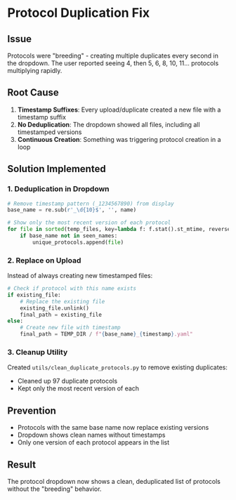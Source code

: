 # Protocol Duplication Fix

## Issue
Protocols were "breeding" - creating multiple duplicates every second in the dropdown. The user reported seeing 4, then 5, 6, 8, 10, 11... protocols multiplying rapidly.

## Root Cause
1. **Timestamp Suffixes**: Every upload/duplicate created a new file with a timestamp suffix
2. **No Deduplication**: The dropdown showed all files, including all timestamped versions
3. **Continuous Creation**: Something was triggering protocol creation in a loop

## Solution Implemented

### 1. Deduplication in Dropdown
```python
# Remove timestamp pattern (_1234567890) from display
base_name = re.sub(r'_\d{10}$', '', name)

# Show only the most recent version of each protocol
for file in sorted(temp_files, key=lambda f: f.stat().st_mtime, reverse=True):
    if base_name not in seen_names:
        unique_protocols.append(file)
```

### 2. Replace on Upload
Instead of always creating new timestamped files:
```python
# Check if protocol with this name exists
if existing_file:
    # Replace the existing file
    existing_file.unlink()
    final_path = existing_file
else:
    # Create new file with timestamp
    final_path = TEMP_DIR / f"{base_name}_{timestamp}.yaml"
```

### 3. Cleanup Utility
Created `utils/clean_duplicate_protocols.py` to remove existing duplicates:
- Cleaned up 97 duplicate protocols
- Kept only the most recent version of each

## Prevention
- Protocols with the same base name now replace existing versions
- Dropdown shows clean names without timestamps
- Only one version of each protocol appears in the list

## Result
The protocol dropdown now shows a clean, deduplicated list of protocols without the "breeding" behavior.